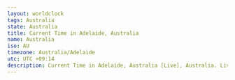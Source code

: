 ```yaml
---
layout: worldclock
tags: Australia
state: Australia
title: Current Time in Adelaide, Australia
name: Australia
iso: AU
timezone: Australia/Adelaide
utc: UTC +09:14
description: Current Time in Adelaide, Australia [Live], Australia. Live update now time in Adelaide, timezone Australia/Adelaide, UTC +09:14, Country ISO code & Current Local Time.
---
```


